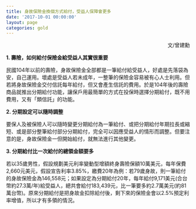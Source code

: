 ```yaml
---
title: 身故保險金換個方式給付，受益人保障會更多
date: '2017-10-01 00:00:00'
layout: page
categories: gold
---
```


<p align="right">文/曾建勳</p>

**1.	壽險，如何給付保險金給受益人其實很重要**

民國104年以前的壽險，身故保險金全部都是一筆給付給受益人，好處是先落袋為安，自己運用。壞處是受益人若未成年，一整筆的保險金容易被有心人士利用。但若將身故保險金交付信託每年給付，但又會產生信託的費用。於是104年後的壽險商品就推出分期給付功能，讓保戶用最簡單的方式在投保時選擇分期給付，既不用費用，又有「類信託」的功能。

**2.	分期設定可以隨時調整**

要保人及被保險人可以隨時變更分期給付為一筆給付、或把分期給付年期拉長或縮短、或是部分整筆給付部分分期給付，完全可以因應受益人的情形而調整。但要注意的是，身故保險金一但開始給付，就無法進行其他變更。

**3.	分期給付比一次給付的總領金額要多**

若以35歲男性，假設規劃美元利率變動型增額終身壽險保額10萬美元，每年保費2,660元美元，假設宣告利率3.85%，繳費20年為例：若79歲身故，則一筆給付的身故保險金為146,558元；如果設定為分期給付20年，每年給付9,171美元(合台幣約27.3萬/年)給受益人，總共會給付183,439元，比一筆要多約2.7萬美元(約81萬台幣)。原來分期給付是把身故金扣除給付後，剩下來的保險金會以2.5%預定利率增值，所以才有多領的情況。